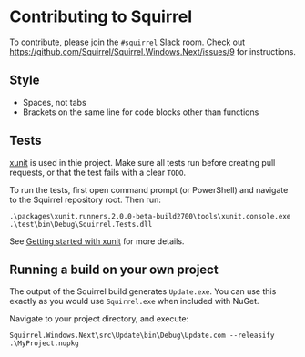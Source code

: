# Contributing to Squirrel

To contribute, please join the `#squirrel` [Slack](http://slack.com) room. Check out https://github.com/Squirrel/Squirrel.Windows.Next/issues/9 for instructions.

## Style

* Spaces, not tabs
* Brackets on the same line for code blocks other than functions

## Tests

[xunit](http://xunit.github.io/) is used in thie project. Make sure all tests run before creating pull requests, or that the test fails with a clear `TODO`.

To run the tests, first open command prompt (or PowerShell) and navigate to the Squirrel repository root. Then run:

```posh
.\packages\xunit.runners.2.0.0-beta-build2700\tools\xunit.console.exe .\test\bin\Debug\Squirrel.Tests.dll
```

See [Getting started with xunit](http://xunit.github.io/doc/getting-started.html) for more details.

## Running a build on your own project

The output of the Squirrel build generates `Update.exe`. You can use this exactly as you would use `Squirrel.exe` when included with NuGet.

Navigate to your project directory, and execute:

    Squirrel.Windows.Next\src\Update\bin\Debug\Update.com --releasify .\MyProject.nupkg
